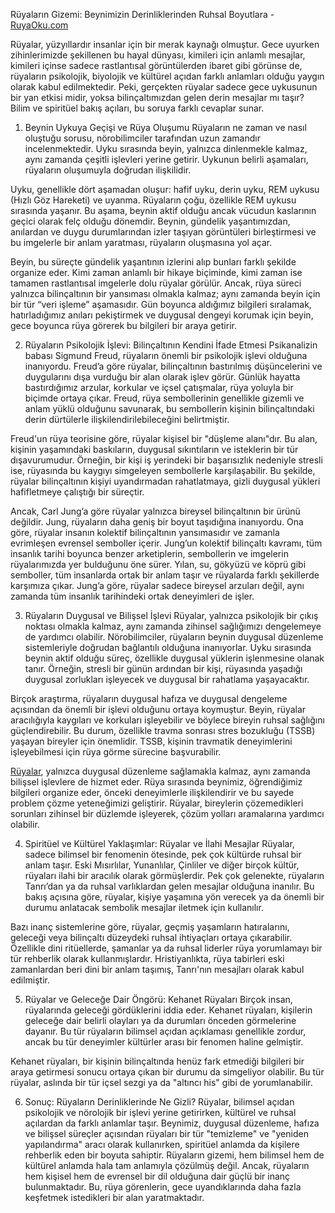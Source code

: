 Rüyaların Gizemi: Beynimizin Derinliklerinden Ruhsal Boyutlara -  <a href="https://www.ruyaoku.com" target="_blank" >RuyaOku.com</a>

Rüyalar, yüzyıllardır insanlar için bir merak kaynağı olmuştur. Gece uyurken zihinlerimizde şekillenen bu hayal dünyası, kimileri için anlamlı mesajlar, kimileri içinse sadece rastlantısal görüntülerden ibaret gibi görünse de, rüyaların psikolojik, biyolojik ve kültürel açıdan farklı anlamları olduğu yaygın olarak kabul edilmektedir. Peki, gerçekten rüyalar sadece gece uykusunun bir yan etkisi midir, yoksa bilinçaltımızdan gelen derin mesajlar mı taşır? Bilim ve spiritüel bakış açıları, bu soruya farklı cevaplar sunar.

1. Beynin Uykuya Geçişi ve Rüya Oluşumu
Rüyaların ne zaman ve nasıl oluştuğu sorusu, nörobilimciler tarafından uzun zamandır incelenmektedir. Uyku sırasında beyin, yalnızca dinlenmekle kalmaz, aynı zamanda çeşitli işlevleri yerine getirir. Uykunun belirli aşamaları, rüyaların oluşumuyla doğrudan ilişkilidir.

Uyku, genellikle dört aşamadan oluşur: hafif uyku, derin uyku, REM uykusu (Hızlı Göz Hareketi) ve uyanma. Rüyaların çoğu, özellikle REM uykusu sırasında yaşanır. Bu aşama, beynin aktif olduğu ancak vücudun kaslarının geçici olarak felç olduğu dönemdir. Beynin, gündelik yaşantımızdan, anılardan ve duygu durumlarından izler taşıyan görüntüleri birleştirmesi ve bu imgelerle bir anlam yaratması, rüyaların oluşmasına yol açar.

Beyin, bu süreçte gündelik yaşantının izlerini alıp bunları farklı şekilde organize eder. Kimi zaman anlamlı bir hikaye biçiminde, kimi zaman ise tamamen rastlantısal imgelerle dolu rüyalar görülür. Ancak, rüya süreci yalnızca bilinçaltının bir yansıması olmakla kalmaz; aynı zamanda beyin için bir tür “veri işleme” aşamasıdır. Gün boyunca aldığımız bilgileri sıralamak, hatırladığımız anıları pekiştirmek ve duygusal dengeyi korumak için beyin, gece boyunca rüya görerek bu bilgileri bir araya getirir.

2. Rüyaların Psikolojik İşlevi: Bilinçaltının Kendini İfade Etmesi
Psikanalizin babası Sigmund Freud, rüyaların önemli bir psikolojik işlevi olduğuna inanıyordu. Freud’a göre rüyalar, bilinçaltının bastırılmış düşüncelerini ve duygularını dışa vurduğu bir alan olarak işlev görür. Günlük hayatta bastırdığımız arzular, korkular ve içsel çatışmalar, rüya yoluyla bir biçimde ortaya çıkar. Freud, rüya sembollerinin genellikle gizemli ve anlam yüklü olduğunu savunarak, bu sembollerin kişinin bilinçaltındaki derin dürtülerle ilişkilendirilebileceğini belirtmiştir.

Freud'un rüya teorisine göre, rüyalar kişisel bir "düşleme alanı"dır. Bu alan, kişinin yaşamındaki baskıların, duygusal sıkıntıların ve isteklerin bir tür dışavurumudur. Örneğin, bir kişi iş yerindeki bir başarısızlık nedeniyle stresli ise, rüyasında bu kaygıyı simgeleyen sembollerle karşılaşabilir. Bu şekilde, rüyalar bilinçaltının kişiyi uyandırmadan rahatlatmaya, gizli duygusal yükleri hafifletmeye çalıştığı bir süreçtir.

Ancak, Carl Jung’a göre rüyalar yalnızca bireysel bilinçaltının bir ürünü değildir. Jung, rüyaların daha geniş bir boyut taşıdığına inanıyordu. Ona göre, rüyalar insanın kolektif bilinçaltının yansımasıdır ve zamanla evrimleşen evrensel semboller içerir. Jung’un kolektif bilinçaltı kavramı, tüm insanlık tarihi boyunca benzer arketiplerin, sembollerin ve imgelerin rüyalarımızda yer bulduğunu öne sürer. Yılan, su, gökyüzü ve köprü gibi semboller, tüm insanlarda ortak bir anlam taşır ve rüyalarda farklı şekillerde karşımıza çıkar. Jung’a göre, rüyalar sadece bireysel arzuları değil, aynı zamanda tüm insanlık tarihindeki ortak deneyimleri de işler.

3. Rüyaların Duygusal ve Bilişsel İşlevi
Rüyalar, yalnızca psikolojik bir çıkış noktası olmakla kalmaz, aynı zamanda zihinsel sağlığımızı dengelemeye de yardımcı olabilir. Nörobilimciler, rüyaların beynin duygusal düzenleme sistemleriyle doğrudan bağlantılı olduğuna inanıyorlar. Uyku sırasında beynin aktif olduğu süreç, özellikle duygusal yüklerin işlenmesine olanak tanır. Örneğin, stresli bir günün ardından bir kişi, rüyasında yaşadığı duygusal zorlukları işleyecek ve duygusal bir rahatlama yaşayacaktır.

Birçok araştırma, rüyaların duygusal hafıza ve duygusal dengeleme açısından da önemli bir işlevi olduğunu ortaya koymuştur. Beyin, rüyalar aracılığıyla kaygıları ve korkuları işleyebilir ve böylece bireyin ruhsal sağlığını güçlendirebilir. Bu durum, özellikle travma sonrası stres bozukluğu (TSSB) yaşayan bireyler için önemlidir. TSSB, kişinin travmatik deneyimlerini işleyebilmesi için rüya görme sürecine başvurabilir.

<a href="https://www.ruyaoku.com" target="_blank">Rüyalar</a>, yalnızca duygusal düzenleme sağlamakla kalmaz, aynı zamanda bilişsel işlevlere de hizmet eder. Rüya sırasında beynimiz, öğrendiğimiz bilgileri organize eder, önceki deneyimlerle ilişkilendirir ve bu sayede problem çözme yeteneğimizi geliştirir. Rüyalar, bireylerin çözemedikleri sorunları zihinsel bir düzlemde işleyerek, çözüm yolları aramalarına yardımcı olabilir.

4. Spiritüel ve Kültürel Yaklaşımlar: Rüyalar ve İlahi Mesajlar
Rüyalar, sadece bilimsel bir fenomenin ötesinde, pek çok kültürde ruhsal bir anlam taşır. Eski Mısırlılar, Yunanlılar, Çinliler ve diğer birçok kültür, rüyaları ilahi bir aracılık olarak görmüşlerdir. Pek çok gelenekte, rüyaların Tanrı’dan ya da ruhsal varlıklardan gelen mesajlar olduğuna inanılır. Bu bakış açısına göre, rüyalar, kişiye yaşamına yön verecek ya da önemli bir durumu anlatacak sembolik mesajlar iletmek için kullanılır.

Bazı inanç sistemlerine göre, rüyalar, geçmiş yaşamların hatıralarını, geleceği veya bilinçaltı düzeydeki ruhsal ihtiyaçları ortaya çıkarabilir. Özellikle dini ritüellerde, şamanlar ya da ruhsal liderler rüya yorumlamayı bir tür rehberlik olarak kullanmışlardır. Hristiyanlıkta, rüya tabirleri eski zamanlardan beri dini bir anlam taşımış, Tanrı'nın mesajları olarak kabul edilmiştir.

5. Rüyalar ve Geleceğe Dair Öngörü: Kehanet Rüyaları
Birçok insan, rüyalarında geleceği gördüklerini iddia eder. Kehanet rüyaları, kişilerin geleceğe dair belirli olayları ya da durumları önceden görmelerine dayanır. Bu tür rüyaların bilimsel açıdan açıklaması genellikle zordur, ancak bu tür deneyimler kültürler arası bir fenomen haline gelmiştir.

Kehanet rüyaları, bir kişinin bilinçaltında henüz fark etmediği bilgileri bir araya getirmesi sonucu ortaya çıkan bir durumu da simgeliyor olabilir. Bu tür rüyalar, aslında bir tür içsel sezgi ya da "altıncı his" gibi de yorumlanabilir.

6. Sonuç: Rüyaların Derinliklerinde Ne Gizli?
Rüyalar, bilimsel açıdan psikolojik ve nörolojik bir işlevi yerine getirirken, kültürel ve ruhsal açılardan da farklı anlamlar taşır. Beynimiz, duygusal düzenleme, hafıza ve bilişsel süreçler açısından rüyaları bir tür "temizleme" ve "yeniden yapılandırma" aracı olarak kullanırken, spiritüel anlamda da kişilere rehberlik eden bir boyuta sahiptir. Rüyaların gizemi, hem bilimsel hem de kültürel anlamda hala tam anlamıyla çözülmüş değil. Ancak, rüyaların hem kişisel hem de evrensel bir dil olduğuna dair güçlü bir inanç bulunmaktadır. Bu, rüya görenlerin, gece uyandıklarında daha fazla keşfetmek istedikleri bir alan yaratmaktadır.
